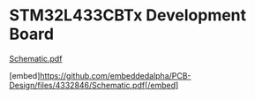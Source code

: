 <h1> STM32L433CBTx Development Board </h1>

[Schematic.pdf](https://github.com/embeddedalpha/PCB-Design/files/4332846/Schematic.pdf)

[embed]https://github.com/embeddedalpha/PCB-Design/files/4332846/Schematic.pdf[/embed]

